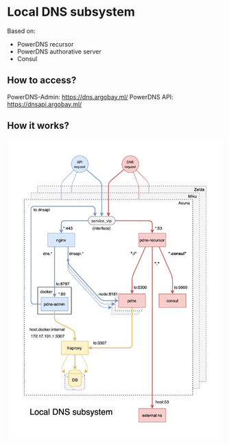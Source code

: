 # Local DNS subsystem

Based on:
- PowerDNS recursor
- PowerDNS authorative server
- Consul


## How to access?

PowerDNS-Admin: https://dns.argobay.ml/
PowerDNS API: https://dnsapi.argobay.ml/


## How it works?

![img](schemes/DNS.png)
